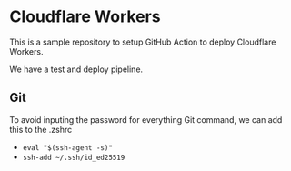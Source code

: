 # Cloudflare Workers

This is a sample repository to setup GitHub Action to deploy Cloudflare Workers.

We have a test and deploy pipeline.

## Git 
To avoid inputing the password for everything Git command, we can add this to the .zshrc
- `eval "$(ssh-agent -s)"`
- `ssh-add ~/.ssh/id_ed25519`
